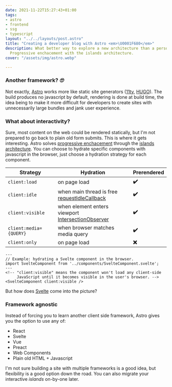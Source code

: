 ```yaml
---
date: 2021-11-22T15:27:43+01:00
tags:
- astro
- frontend
- ssg
- typescript
layout: "../../layouts/post.astro"
title: "Creating a developer blog with Astro <em>\U0001F680</em>"
description: What better way to explore a new architecture than a personal playground?
  Progressive enchacement with the islands architecture.
cover: "/assets/img/astro.webp"

---
```

### Another framework? *🙄*

Not exactly, [Astro](https://astro.build/) works more like static site generators ([11ty](https://www.11ty.dev/), [HUGO](https://gohugo.io/)).
The build produces no javascript by default, rendering is done at build time, the idea being to make it more difficult for developers to create sites with unnecessarily large bundles and jank user experience. 

### What about interactivity? 

Sure, most content on the web could be rendered statically, but I'm not prepared to go back to plain old form submits.
This is where it gets interesting. Astro solves [progressive enchacement](https://developer.mozilla.org/en-US/docs/Glossary/Progressive_Enhancement) through the [islands architecture](https://jasonformat.com/islands-architecture/).
You can choose to hydrate specific components with javascript in the browser, just choose a hydration strategy for each component.

| Strategy               | Hydration       | Prerendered               |
| ---------------------- | --------------- | ------------------------- |
| `client:load`          | on page load    | **✔️**                        |
| `client:idle`          | when main thread is free <br> [requestIdleCallback](https://developer.mozilla.org/en-US/docs/Web/API/Window/requestIdleCallback) | **✔️**                     |
| `client:visible`       | when element enters viewport <br> [IntersectionObserver](https://developer.mozilla.org/en-US/docs/Web/API/Intersection_Observer_API)     | **✔️**   |
| `client:media={QUERY}` | when browser matches media query | **✔️**   |
| `client:only`          | on page load                     | **❌**    |

```astro
---
// Example: hydrating a Svelte component in the browser.
import SvelteComponent from '../components/SvelteComponent.svelte';
---
<!-- "client:visible" means the component won't load any client-side
     JavaScript until it becomes visible in the user's browser. -->
<SvelteComponent client:visible />
```

But how does [Svelte](https://svelte.dev/) come into the picture?

### Framework agnostic

Instead of forcing you to learn another client side framework, Astro gives you the option to use
any of:
- React
- Svelte
- Vue
- Preact
- Web Components
- Plain old HTML + Javascript

I'm not sure building a site with multiple frameworks is a good idea, but flexibility is a good option down the road. You can also migrate your interactive *islands* on-by-one later. 